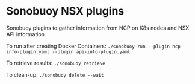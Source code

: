 # Sonobuoy NSX plugins

Sonobuoy plugins to gather information from NCP on K8s nodes and NSX API information

To run after creating Docker Containers:
```./sonobuoy run --plugin ncp-info-plugin.yaml --plugin api-info-plugin.yaml```

To retrieve results:
```./sonobuoy retrieve```

To clean-up:
```./sonobuoy delete --wait```
